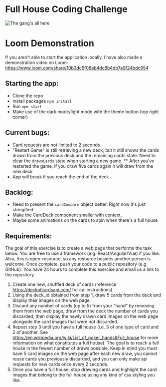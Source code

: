 # Full House Coding Challenge
![The gang's all here](https://cdn.cnn.com/cnnnext/dam/assets/190312133445-full-house-super-tease.jpg)
# Loom Demonstration
 If you aren't able to start the application locally, I have also made a demonstration video on Loom: https://www.loom.com/share/10b3dc6f08ab4dc8b4db7a9f24bdc954

## Starting the app:
* Clone the repo
* Install packages `npm install`
* Run `npm start`
* Make use of the dark mode/light mode with the theme button (top right corner)

## Current bugs:
* Card requests are not limited to 2 seconds
* "Restart Game" is still retrieving a new deck, but it still shows the cards drawn from the previous deck and the remaining cards state. Need to clear the `drawnCards` state when starting a new game.
** After you've restarted the game, if you draw five cards again it will draw from the new deck
* App will break if you reach the end of the deck

## Backlog:
* Need to present the `cardCompare` object better. Right now it's just stringified
* Make the CardDeck component smaller with context.
* Maybe some animations on the cards to spin when there's a full house

## Requirements:
The goal of this exercise is to create a web page that performs the task below. You are
free to use a framework (e.g. React/Angular/Vue) if you like. Also, this is open-resource,
so any resource besides another person is welcome. Once complete, push your code to
a public repository (e.g. GitHub). You have 24 hours to complete this exercise and email
us a link to the repository.

1. Create one new, shuffled deck of cards (reference https://deckofcardsapi.com/
for api instructions).
2. Using the deck_id obtained from step 1, draw 5 cards from the deck and display
their images on the web page.
3. Discard any number of cards (up to 5) from your “hand” by removing them from
the web page, draw from the deck the number of cards you discarded, then
display the newly drawn card images on the web page alongside the card images
that were not discarded.
4. Repeat step 3 until you have a full house (i.e. 3 of one type of card and 2 of
another. See https://en.wikipedia.org/wiki/List_of_poker_hands#Full_house for
more information on what constitutes a full house). The goal is to reach a full
house in the fewest number of draws possible. Keep in mind you must have 5
card images on the web page after each new draw, you cannot reuse cards you
previously discarded, and you can only make api requests for new cards once
every 2 seconds.
5. Once you have a full house, stop drawing cards and highlight the card images
that belong to the full house using any kind of css styling you like.
